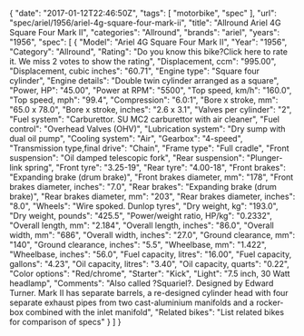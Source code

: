 {
    "date": "2017-01-12T22:46:50Z",
    "tags": [
        "motorbike",
        "spec"
    ],
    "url": "spec\/ariel\/1956\/ariel-4g-square-four-mark-ii",
    "title": "Allround Ariel 4G Square Four Mark II",
    "categories": "Allround",
    "brands": "ariel",
    "years": "1956",
    "spec": [
        {
            "Model": "Ariel 4G Square Four Mark II",
            "Year": "1956",
            "Category": "Allround",
            "Rating": "Do you know this bike?Click here to rate it. We miss 2 votes to show the rating",
            "Displacement, ccm": "995.00",
            "Displacement, cubic inches": "60.71",
            "Engine type": "Square four cylinder",
            "Engine details": "Double twin cylinder arranged as a square",
            "Power, HP": "45.00",
            "Power at RPM": "5500",
            "Top speed, km\/h": "160.0",
            "Top speed, mph": "99.4",
            "Compression": "6.0:1",
            "Bore x stroke, mm": "65.0 x 78.0",
            "Bore x stroke, inches": "2.6 x 3.1",
            "Valves per cylinder": "2",
            "Fuel system": "Carburettor. SU MC2 carburettor with air cleaner",
            "Fuel control": "Overhead Valves (OHV)",
            "Lubrication system": "Dry sump with dual oil pump",
            "Cooling system": "Air",
            "Gearbox": "4-speed",
            "Transmission type,final drive": "Chain",
            "Frame type": "Full cradle",
            "Front suspension": "Oil damped telescopic fork",
            "Rear suspension": "Plunger-link spring",
            "Front tyre": "3.25-19",
            "Rear tyre": "4.00-18",
            "Front brakes": "Expanding brake (drum brake)",
            "Front brakes diameter, mm": "178",
            "Front brakes diameter, inches": "7.0",
            "Rear brakes": "Expanding brake (drum brake)",
            "Rear brakes diameter, mm": "203",
            "Rear brakes diameter, inches": "8.0",
            "Wheels": "Wire spoked. Dunlop tyres",
            "Dry weight, kg": "193.0",
            "Dry weight, pounds": "425.5",
            "Power\/weight ratio, HP\/kg": "0.2332",
            "Overall length, mm": "2.184",
            "Overall length, inches": "86.0",
            "Overall width, mm": "686",
            "Overall width, inches": "27.0",
            "Ground clearance, mm": "140",
            "Ground clearance, inches": "5.5",
            "Wheelbase, mm": "1.422",
            "Wheelbase, inches": "56.0",
            "Fuel capacity, litres": "16.00",
            "Fuel capacity, gallons": "4.23",
            "Oil capacity, litres": "3.40",
            "Oil capacity, quarts": "0.22",
            "Color options": "Red\/chrome",
            "Starter": "Kick",
            "Light": "7.5 inch, 30 Watt headlamp",
            "Comments": "Also called ?Squariel?. Designed by Edward Turner. Mark II has separate barrels, a re-designed cylinder head with four separate exhaust pipes from two cast-aluminium manifolds and a rocker-box combined with the inlet manifold",
            "Related bikes": "List related bikes for comparison of specs"
        }
    ]
}